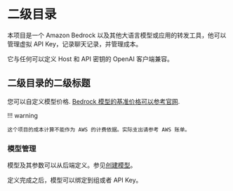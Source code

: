 # 二级目录

本项目是一个 Amazon Bedrock 以及其他大语言模型或应用的转发工具，他可以管理虚拟 API Key，记录聊天记录，并管理成本。

它与任何可以定义 Host 和 API 密钥的 OpenAI 客户端兼容。

## 二级目录的二级标题

您可以自定义模型价格. [Bedrock 模型的基准价格可以参考官网](https://aws.amazon.com/bedrock/pricing).

!!! warning

    这个项目的成本计算不能作为 AWS 的计费依据。实际支出请参考 AWS 账单。

### 模型管理

模型及其参数可以从后端定义。参见[创建模型](../user-manual/management.md#models)。

定义完成之后，模型可以绑定到组或者 API Key。
